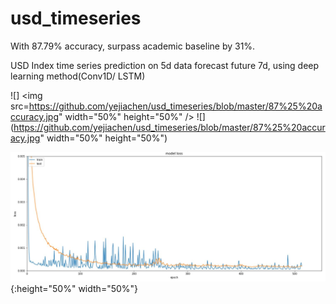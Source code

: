 # usd_timeseries
With 87.79% accuracy, surpass academic baseline by 31%. 

USD Index time series prediction on 5d data forecast future 7d, using deep learning method(Conv1D/ LSTM)


![] <img src=https://github.com/yejiachen/usd_timeseries/blob/master/87%25%20accuracy.jpg" width="50%" height="50%" />
![](https://github.com/yejiachen/usd_timeseries/blob/master/87%25%20accuracy.jpg" width="50%" height="50%")

![](https://github.com/yejiachen/usd_timeseries/blob/master/train_history_loss.JPG){:height="50%" width="50%"}
